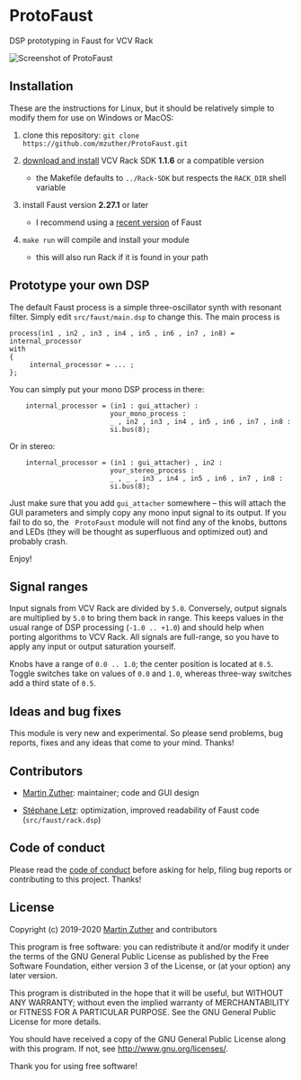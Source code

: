 # ProtoFaust

DSP prototyping in Faust for VCV Rack

![Screenshot of ProtoFaust](images/screenshot_1.png?raw=true "Screenshot")


## Installation

These are the instructions for Linux, but it should be relatively
simple to modify them for use on Windows or MacOS:

1. clone this repository: `git clone
   https://github.com/mzuther/ProtoFaust.git`

1. [download and install][SDK Rack] VCV Rack SDK **1.1.6** or a
   compatible version

   - the Makefile defaults to `../Rack-SDK` but respects the
     `RACK_DIR` shell variable

1. install Faust version **2.27.1** or later

   - I recommend using a [recent version][Faust compiler] of Faust

1. `make run` will compile and install your module

   - this will also run Rack if it is found in your path


## Prototype your own DSP

The default Faust process is a simple three-oscillator synth with
resonant filter.  Simply edit `src/faust/main.dsp` to change this.
The main process is

```
process(in1 , in2 , in3 , in4 , in5 , in6 , in7 , in8) = internal_processor
with
{
     internal_processor = ... ;
};
```

You can simply put your mono DSP process in there:

```
    internal_processor = (in1 : gui_attacher) :
                         your_mono_process :
                         _ , in2 , in3 , in4 , in5 , in6 , in7 , in8 :
                         si.bus(8);
```

Or in stereo:

```
    internal_processor = (in1 : gui_attacher) , in2 :
                         your_stereo_process :
                         _ , _ , in3 , in4 , in5 , in6 , in7 , in8 :
                         si.bus(8);
```

Just make sure that you add `gui_attacher` somewhere – this will
attach the GUI parameters and simply copy any mono input signal to its
output.  If you fail to do so, the ` ProtoFaust` module will not find
any of the knobs, buttons and LEDs (they will be thought as
superfluous and optimized out) and probably crash.

Enjoy!


## Signal ranges

Input signals from VCV Rack are divided by `5.0`.  Conversely, output
signals are multiplied by `5.0` to bring them back in range.  This
keeps values in the usual range of DSP processing (`-1.0 .. +1.0`) and
should help when porting algorithms to VCV Rack.  All signals are
full-range, so you have to apply any input or output saturation
yourself.

Knobs have a range of `0.0 .. 1.0`; the center position is located at
`0.5`.  Toggle switches take on values of `0.0` and `1.0`, whereas
three-way switches add a third state of `0.5`.


## Ideas and bug fixes

This module is very new and experimental.  So please send problems,
bug reports, fixes and any ideas that come to your mind.  Thanks!


## Contributors

- [Martin Zuther][]: maintainer; code and GUI design

- [Stéphane Letz](https://github.com/sletz): optimization, improved
  readability of Faust code (`src/faust/rack.dsp`)


## Code of conduct

Please read the [code of conduct][COC] before asking for help, filing
bug reports or contributing to this project.  Thanks!


## License

Copyright (c) 2019-2020 [Martin Zuther][] and contributors

This program is free software: you can redistribute it and/or modify
it under the terms of the GNU General Public License as published by
the Free Software Foundation, either version 3 of the License, or
(at your option) any later version.

This program is distributed in the hope that it will be useful,
but WITHOUT ANY WARRANTY; without even the implied warranty of
MERCHANTABILITY or FITNESS FOR A PARTICULAR PURPOSE.  See the
GNU General Public License for more details.

You should have received a copy of the GNU General Public License
along with this program.  If not, see <http://www.gnu.org/licenses/>.

Thank you for using free software!


[Martin Zuther]:  http://www.mzuther.de/
[COC]:            https://github.com/mzuther/ProtoFaust/tree/master/CODE_OF_CONDUCT.markdown
[Faust compiler]: http://faust.grame.fr/doc/manual/index.html#compiling-and-installing-the-faust-compiler
[SDK Rack]:       https://vcvrack.com/manual/PluginDevelopmentTutorial.html
